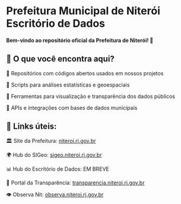 <h1>Prefeitura Municipal de Niterói Escritório de Dados</h1>
<h4>Bem-vindo ao repositório oficial da Prefeitura de Niterói! 🚀</h4>

<div>
  <h2>🔎 O que você encontra aqui?</h2>
  <p>🔸 Repositórios com códigos abertos usados em nossos projetos</p>
  <p>🔸 Scripts para análises estatísticas e geoespaciais</p>
  <p>🔸 Ferramentas para visualização e transparência dos dados públicos</p>
  <p>🔸 APIs e integrações com bases de dados municipais</p>
</div>

<div>
  <h2>🔗 Links úteis:</h2>
  <p>🏛 Site da Prefeitura: <a href="https://niteroi.rj.gov.br/" alt="site da prefeitura de Niterói" target="_blank">niteroi.rj.gov.br</a></p>
  <p>🌍 Hub do SIGeo: <a href="https://www.sigeo.niteroi.rj.gov.br/" alt="Hub do SIGeo" target="_blank">sigeo.niteroi.rj.gov.br</a></p>
  <p>📊 Hub do Escritório de Dados: EM BREVE</p>
  <p>🔎 Portal da Transparência: <a href="https://transparencia.niteroi.rj.gov.br/#/" alt="Portal da Transparência de Niterói" target="_blank">transparencia.niteroi.rj.gov.br</a></p>
  <p>👁 Observa Nit: <a href="https://observa.niteroi.rj.gov.br/" alt="Portal da Transparência de Niterói" target="_blank">observa.niteroi.rj.gov.br</a></p>
</div>



